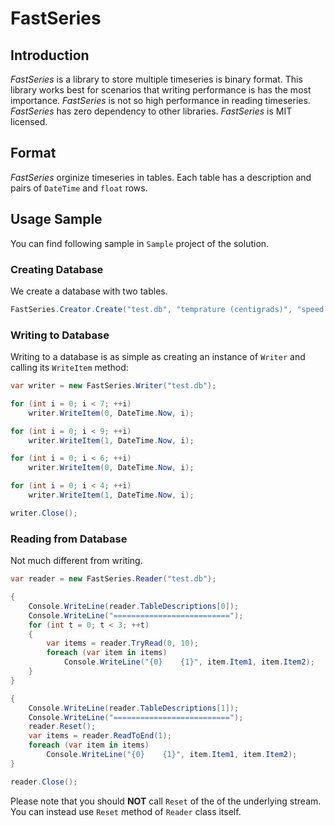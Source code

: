 # FastSeries

## Introduction

*FastSeries* is a library to store multiple timeseries is binary format. 
This library works best for scenarios that writing performance is has the most importance.
*FastSeries* is not so high performance in reading timeseries. *FastSeries* has zero dependency
to other libraries. *FastSeries* is MIT licensed.

## Format

*FastSeries* orginize timeseries in tables. Each table has a description and pairs of `DateTime` and
`float` rows.

## Usage Sample

You can find following sample in `Sample` project of the solution.

### Creating Database

We create a database with two tables.

```C#
FastSeries.Creator.Create("test.db", "temprature (centigrads)", "speed (m/s)");
```

### Writing to Database

Writing to a database is as simple as creating an instance of `Writer` and calling its `WriteItem` method:

```C#
var writer = new FastSeries.Writer("test.db");

for (int i = 0; i < 7; ++i)
    writer.WriteItem(0, DateTime.Now, i);

for (int i = 0; i < 9; ++i)
    writer.WriteItem(1, DateTime.Now, i);

for (int i = 0; i < 6; ++i)
    writer.WriteItem(0, DateTime.Now, i);

for (int i = 0; i < 4; ++i)
    writer.WriteItem(1, DateTime.Now, i);

writer.Close();
```

### Reading from Database

Not much different from writing.

```C#
var reader = new FastSeries.Reader("test.db");

{
    Console.WriteLine(reader.TableDescriptions[0]);
    Console.WriteLine("==========================");
    for (int t = 0; t < 3; ++t)
    {
        var items = reader.TryRead(0, 10);
        foreach (var item in items)
            Console.WriteLine("{0}    {1}", item.Item1, item.Item2);
    }
}

{
    Console.WriteLine(reader.TableDescriptions[1]);
    Console.WriteLine("==========================");
    reader.Reset();
    var items = reader.ReadToEnd(1);
    foreach (var item in items)
        Console.WriteLine("{0}    {1}", item.Item1, item.Item2);
}

reader.Close();
```

Please note that you should **NOT** call `Reset` of the of the underlying stream. You can instead use
`Reset` method of `Reader` class itself.